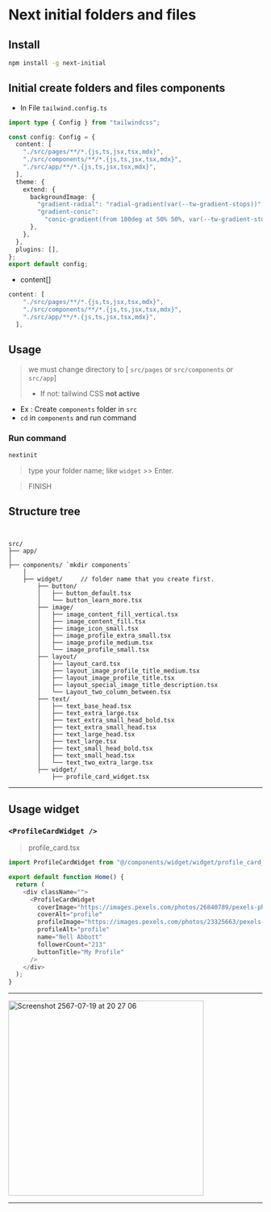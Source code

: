 # Next initial folders and files  

## Install  
```bash
npm install -g next-initial
```  

## Initial create folders and files components  

- In File `tailwind.config.ts`  
```ts
import type { Config } from "tailwindcss";

const config: Config = {
  content: [
    "./src/pages/**/*.{js,ts,jsx,tsx,mdx}",
    "./src/components/**/*.{js,ts,jsx,tsx,mdx}",
    "./src/app/**/*.{js,ts,jsx,tsx,mdx}",
  ],
  theme: {
    extend: {
      backgroundImage: {
        "gradient-radial": "radial-gradient(var(--tw-gradient-stops))",
        "gradient-conic":
          "conic-gradient(from 180deg at 50% 50%, var(--tw-gradient-stops))",
      },
    },
  },
  plugins: [],
};
export default config;

```  

- content[]

```ts
content: [
    "./src/pages/**/*.{js,ts,jsx,tsx,mdx}",
    "./src/components/**/*.{js,ts,jsx,tsx,mdx}",
    "./src/app/**/*.{js,ts,jsx,tsx,mdx}",
  ],
```  

## Usage  
> we must change directory to [ `src/pages` or `src/components` or `src/app`]  
> - If not: tailwind CSS **not active**

- Ex : Create `components` folder in `src`
- `cd` in `components` and run command  

### Run command
```bash
nextinit
```  

> type your folder name; like `widget` >> Enter.  

> FINISH  

## Structure tree  

```plaintext    


src/
├── app/
│
├── components/ `mkdir components`
    │
    ├── widget/     // folder name that you create first.
        ├── button/
        │   ├── button_default.tsx
        │   └── button_learn_more.tsx
        ├── image/
        │   ├── image_content_fill_vertical.tsx
        │   ├── image_content_fill.tsx
        │   ├── image_icon_small.tsx
        │   ├── image_profile_extra_small.tsx
        │   ├── image_profile_medium.tsx
        │   └── image_profile_small.tsx
        ├── layout/
        │   ├── layout_card.tsx
        │   ├── layout_image_profile_title_medium.tsx
        │   ├── layout_image_profile_title.tsx
        │   ├── layout_special_image_title_description.tsx
        │   └── Layout_two_column_between.tsx
        ├── text/
        │   ├── text_base_head.tsx
        │   ├── text_extra_large.tsx
        │   ├── text_extra_small_head_bold.tsx
        │   ├── text_extra_small_head.tsx
        │   ├── text_large_head.tsx
        │   ├── text_large.tsx
        │   ├── text_small_head_bold.tsx
        │   ├── text_small_head.tsx
        │   └── text_two_extra_large.tsx
        ├── widget/
            ├── profile_card_widget.tsx

```  

---  

## Usage widget
###  `<ProfileCardWidget />`  

> profile_card.tsx  
```ts
import ProfileCardWidget from "@/components/widget/widget/profile_card_widget";

export default function Home() {
  return (
    <div className="">
      <ProfileCardWidget
        coverImage="https://images.pexels.com/photos/26840789/pexels-photo-26840789.jpeg?auto=compress&cs=tinysrgb&w=1200&lazy=load"
        coverAlt="profile"
        profileImage="https://images.pexels.com/photos/23325663/pexels-photo-23325663.jpeg?auto=compress&cs=tinysrgb&w=1200&lazy=load"
        profileAlt="profile"
        name="Nell Abbott"
        followerCount="213"
        buttonTitle="My Profile"
      />
    </div>
  );
}
```  

---  

<img width="387" alt="Screenshot 2567-07-19 at 20 27 06" src="https://github.com/user-attachments/assets/e6b274de-e59c-481a-b6dc-cfe63d738709"> 

---   




